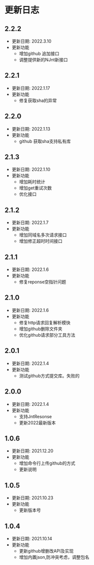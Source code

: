 # 更新日志

## 2.2.2

* 更新日期: 2022.3.10
* 更新功能
  - 增加github 追加接口
  - 调整提供新的NJnt新接口

## 2.2.1

* 更新日期: 2022.1.17
* 更新功能
  - 修复获取sha的异常

## 2.2.0

* 更新日期: 2022.1.13
* 更新功能
  - github 获取sha支持私有库

## 2.1.3

* 更新日期: 2022.1.10
* 更新功能
  - 增加耗时统计
  - 增加get重试次数
  - 优化接口

## 2.1.2

* 更新日期: 2022.1.7
* 更新功能
    - 增加同域名多次请求接口
    - 增加修正超时时间接口

## 2.1.1

* 更新日期: 2022.1.6
* 更新功能
    - 修复reponse空指针问题

## 2.1.0

* 更新日期: 2022.1.6
* 更新功能
    - 修复http请求回复解析模快
    - 增加github删除文件夹
    - 优化github请求部分工具方法

## 2.0.1

* 更新日期: 2022.1.4
* 更新功能
    - 测试github方式提交库。失败的

## 2.0.0

* 更新日期: 2022.1.4
* 更新功能
    - 支持JntResonse
    - 更新2022最新版本

## 1.0.6

* 更新日期: 2021.12.20
* 更新功能
    - 增加命令行上传github的方式
    - 更新说明

## 1.0.5

* 更新日期: 2021.10.23
* 更新功能
    - 更新版本号

## 1.0.4

* 更新日期: 2021.10.14
* 更新功能
    - 更新github增删改API及实现
    - 增加内置json,防冲突考虑，调整包名